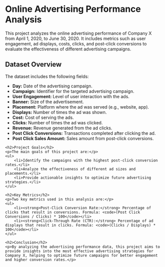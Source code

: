 
<!DOCTYPE html>
<html lang="en">
<head>
    <meta charset="UTF-8">
    <title>Online Advertising Performance Analysis</title>
</head>
<body>
    <h1>Online Advertising Performance Analysis</h1>
    <p>This project analyzes the online advertising performance of Company X from April 1, 2020, to June 30, 2020. It includes metrics such as user engagement, ad displays, costs, clicks, and post-click conversions to evaluate the effectiveness of different advertising campaigns.</p>

<h2>Dataset Overview</h2>
    <p>The dataset includes the following fields:</p>
    <ul>
        <li><strong>Day:</strong> Date of the advertising campaign.</li>
        <li><strong>Campaign:</strong> Identifier for the targeted advertising campaign.</li>
        <li><strong>User Engagement:</strong> Level of user interaction with the ads.</li>
        <li><strong>Banner:</strong> Size of the advertisement.</li>
        <li><strong>Placement:</strong> Platform where the ad was served (e.g., website, app).</li>
        <li><strong>Displays:</strong> Number of times the ad was shown.</li>
        <li><strong>Cost:</strong> Cost of serving the ads.</li>
        <li><strong>Clicks:</strong> Number of times the ad was clicked.</li>
        <li><strong>Revenue:</strong> Revenue generated from the ad clicks.</li>
        <li><strong>Post Click Conversions:</strong> Transactions completed after clicking the ad.</li>
        <li><strong>Post Click Sales Amount:</strong> Sales amount from post-click conversions.</li>
    </ul>

    <h2>Project Goals</h2>
    <p>The main goals of this project are:</p>
    <ul>
        <li>Identify the campaigns with the highest post-click conversion rates.</li>
        <li>Analyze the effectiveness of different ad sizes and placements.</li>
        <li>Provide actionable insights to optimize future advertising strategies.</li>
    </ul>

    <h2>Key Metrics</h2>
    <p>Two key metrics used in this analysis are:</p>
    <ul>
        <li><strong>Post-Click Conversion Rate:</strong> Percentage of clicks that result in conversions. Formula: <code>(Post Click Conversions / Clicks) * 100</code></li>
        <li><strong>Click-Through Rate (CTR):</strong> Percentage of ad displays that result in clicks. Formula: <code>(Clicks / Displays) * 100</code></li>
    </ul>

    <h2>Conclusion</h2>
    <p>By analyzing the advertising performance data, this project aims to provide insights into the most effective advertising strategies for Company X, helping to optimize future campaigns for better engagement and higher conversion rates.</p>
</body>
</html>
